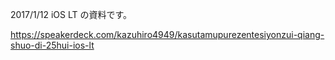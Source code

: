 2017/1/12 iOS LT の資料です。

https://speakerdeck.com/kazuhiro4949/kasutamupurezentesiyonzui-qiang-shuo-di-25hui-ios-lt
